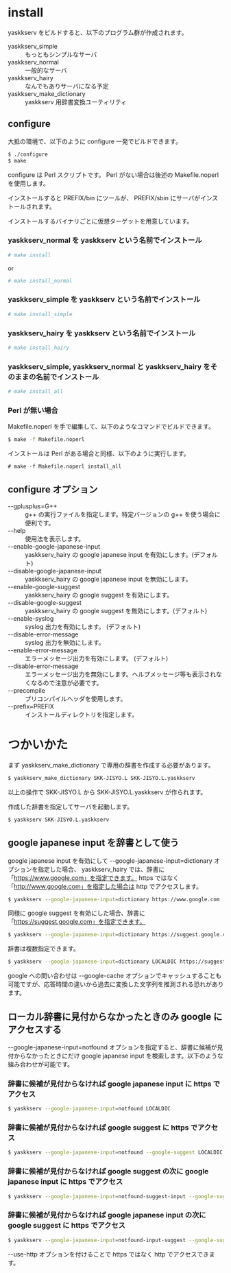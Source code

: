 # install

yaskkserv をビルドすると、以下のプログラム群が作成されます。

<dl>
  <dt>yaskkserv_simple
  <dd>もっともシンプルなサーバ
  <dt>yaskkserv_normal
  <dd>一般的なサーバ
  <dt>yaskkserv_hairy
  <dd>なんでもありサーバになる予定
  <dt>yaskkserv_make_dictionary
  <dd>yaskkserv 用辞書変換ユーティリティ
</dl>




## configure

大抵の環境で、以下のように configure 一発でビルドできます。

```sh
$ ./configure
$ make
```

configure は Perl スクリプトです。 Perl がない場合は後述の Makefile.noperl を使用します。

インストールすると PREFIX/bin にツールが、 PREFIX/sbin にサーバがインストールされます。

インストールするバイナリごとに仮想ターゲットを用意しています。


### yaskkserv_normal を yaskkserv という名前でインストール

```sh
# make install
```

or

```sh
# make install_normal
```


### yaskkserv_simple を yaskkserv という名前でインストール

```sh
# make install_simple
```


### yaskkserv_hairy を yaskkserv という名前でインストール

```sh
# make install_hairy
```


### yaskkserv_simple, yaskkserv_normal と yaskkserv_hairy をそのままの名前でインストール

```sh
# make install_all
```

### Perl が無い場合

Makefile.noperl を手で編集して、以下のようなコマンドでビルドできます。

```sh
$ make -f Makefile.noperl
```

インストールは Perl がある場合と同様、以下のように実行します。

```
# make -f Makefile.noperl install_all
```




## configure オプション

<dl>
  <dt>--gplusplus=G++
  <dd>g++ の実行ファイルを指定します。特定バージョンの g++ を使う場合に便利です。
  <dt>--help
  <dd>使用法を表示します。
  <dt>--enable-google-japanese-input
  <dd>yaskkserv_hairy の google japanese input を有効にします。(デフォルト)
  <dt>--disable-google-japanese-input
  <dd>yaskkserv_hairy の google japanese input を無効にします。
  <dt>--enable-google-suggest
  <dd>yaskkserv_hairy の google suggest を有効にします。
  <dt>--disable-google-suggest
  <dd>yaskkserv_hairy の google suggest を無効にします。(デフォルト)
  <dt>--enable-syslog
  <dd>syslog 出力を有効にします。 (デフォルト)
  <dt>--disable-error-message
  <dd>syslog 出力を無効にします。
  <dt>--enable-error-message
  <dd>エラーメッセージ出力を有効にします。 (デフォルト)
  <dt>--disable-error-message
  <dd>エラーメッセージ出力を無効にします。ヘルプメッセージ等も表示されなくなるので注意が必要です。
  <dt>--precompile
  <dd>プリコンパイルヘッダを使用します。
  <dt>--prefix=PREFIX
  <dd>インストールディレクトリを指定します。
</dl>




# つかいかた

まず yaskkserv_make_dictionary で専用の辞書を作成する必要があります。

```sh
$ yaskkserv_make_dictionary SKK-JISYO.L SKK-JISYO.L.yaskkserv
```


以上の操作で SKK-JISYO.L から SKK-JISYO.L.yaskkserv が作られます。

作成した辞書を指定してサーバを起動します。

```sh
$ yaskkserv SKK-JISYO.L.yaskkserv
```




## google japanese input を辞書として使う

google japanese input を有効にして --google-japanese-input=dictionary オプションを指定した場合、 yaskkserv_hairy では、辞書に「https://www.google.com」を指定できます。 https ではなく「http://www.google.com」を指定した場合は http でアクセスします。

```sh
$ yaskkserv --google-japanese-input=dictionary https://www.google.com
```

同様に google suggest を有効にした場合、辞書に「https://suggest.google.com」を指定できます。

```sh
$ yaskkserv --google-japanese-input=dictionary https://suggest.google.com
```

辞書は複数指定できます。

```sh
$ yaskkserv --google-japanese-input=dictionary LOCALDIC https://suggest.google.com https://www.google.com
```

google への問い合わせは --google-cache オプションでキャッシュすることも可能ですが、応答時間の違いから過去に変換した文字列を推測される恐れがあります。




## ローカル辞書に見付からなかったときのみ google にアクセスする

--google-japanese-input=notfound オプションを指定すると、辞書に候補が見付からなかったときにだけ google japanese input を検索します。以下のような組み合わせが可能です。

### 辞書に候補が見付からなければ google japanese input に https でアクセス

```sh
$ yaskkserv --google-japanese-input=notfound LOCALDIC
```

### 辞書に候補が見付からなければ google suggest に https でアクセス

```sh
$ yaskkserv --google-japanese-input=notfound --google-suggest LOCALDIC
```

### 辞書に候補が見付からなければ google suggest の次に google japanese input に https でアクセス

```sh
$ yaskkserv --google-japanese-input=notfound-suggest-input --google-suggest LOCALDIC
```

### 辞書に候補が見付からなければ google japanese input の次に google suggest に https でアクセス

```sh
$ yaskkserv --google-japanese-input=notfound-input-suggest --google-suggest LOCALDIC
```

--use-http オプションを付けることで https ではなく http でアクセスできます。
